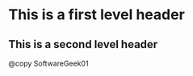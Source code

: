 This is a first level header
============================

This is a second level header
-----------------------------

@copy SoftwareGeek01
